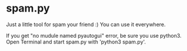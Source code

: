 # spam.py
Just a little tool for spam your friend :) You can use it everywhere.

 If you get "no mudule named pyautogui" error, be sure you use python3.
 Open Terminal and start spam.py with 'python3 spam.py'.
